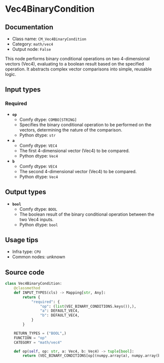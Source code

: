 # Vec4BinaryCondition
## Documentation
- Class name: `CM_Vec4BinaryCondition`
- Category: `math/vec4`
- Output node: `False`

This node performs binary conditional operations on two 4-dimensional vectors (Vec4), evaluating to a boolean result based on the specified operation. It abstracts complex vector comparisons into simple, reusable logic.
## Input types
### Required
- **`op`**
    - Comfy dtype: `COMBO[STRING]`
    - Specifies the binary conditional operation to be performed on the vectors, determining the nature of the comparison.
    - Python dtype: `str`
- **`a`**
    - Comfy dtype: `VEC4`
    - The first 4-dimensional vector (Vec4) to be compared.
    - Python dtype: `Vec4`
- **`b`**
    - Comfy dtype: `VEC4`
    - The second 4-dimensional vector (Vec4) to be compared.
    - Python dtype: `Vec4`
## Output types
- **`bool`**
    - Comfy dtype: `BOOL`
    - The boolean result of the binary conditional operation between the two Vec4 inputs.
    - Python dtype: `bool`
## Usage tips
- Infra type: `CPU`
- Common nodes: unknown


## Source code
```python
class Vec4BinaryCondition:
    @classmethod
    def INPUT_TYPES(cls) -> Mapping[str, Any]:
        return {
            "required": {
                "op": (list(VEC_BINARY_CONDITIONS.keys()),),
                "a": DEFAULT_VEC4,
                "b": DEFAULT_VEC4,
            }
        }

    RETURN_TYPES = ("BOOL",)
    FUNCTION = "op"
    CATEGORY = "math/vec4"

    def op(self, op: str, a: Vec4, b: Vec4) -> tuple[bool]:
        return (VEC_BINARY_CONDITIONS[op](numpy.array(a), numpy.array(b)),)

```
